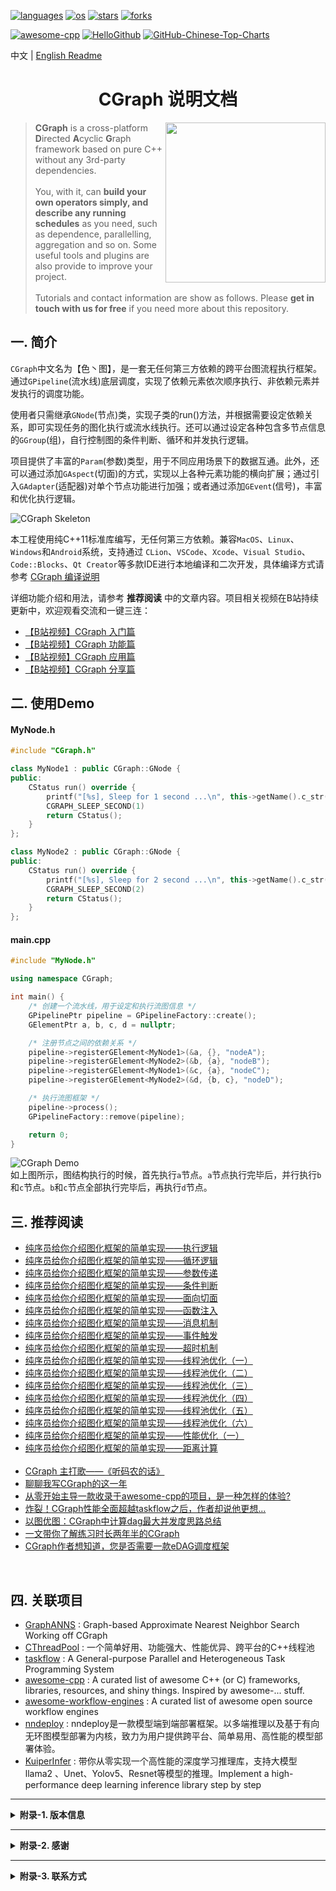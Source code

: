 <p align="left">
  <a href="https://github.com/ChunelFeng/CGraph"><img src="https://badgen.net/badge/langs/C++/cyan?list=1" alt="languages"></a>
  <a href="https://github.com/ChunelFeng/CGraph"><img src="https://badgen.net/badge/os/MacOS,Linux,Windows/cyan?list=1" alt="os"></a>
  <a href="https://github.com/ChunelFeng/CGraph/stargazers"><img src="https://badgen.net/github/stars/ChunelFeng/CGraph?color=cyan" alt="stars"></a>
  <a href="https://github.com/ChunelFeng/CGraph/network/members"><img src="https://badgen.net/github/forks/ChunelFeng/CGraph?color=cyan" alt="forks"></a>
</p>

[![awesome-cpp](https://badgen.net/badge/icon/awesome-cpp/purple?icon=awesome&label&color)](https://github.com/fffaraz/awesome-cpp)
[![HelloGithub](https://badgen.net/badge/icon/HelloGithub/purple?icon=awesome&label&color)](https://github.com/521xueweihan/HelloGitHub/blob/master/content/HelloGitHub70.md)
[![GitHub-Chinese-Top-Charts](https://badgen.net/badge/icon/GitHub-Chinese-Top-Charts/purple?icon=awesome&label&color)](https://github.com/GrowingGit/GitHub-Chinese-Top-Charts/blob/master/content/charts/overall/software/CPP.md)

中文 | [English Readme](README_en.md)

<h1 align="center">
  CGraph 说明文档
</h1>

<img align="right" src="https://github.com/ChunelFeng/CGraph/blob/main/doc/image/CGraph%20Author.jpg" width="256px">

><b>CGraph</b> is a cross-platform <b>D</b>irected <b>A</b>cyclic <b>G</b>raph framework based on pure C++ without any 3rd-party dependencies.</br></br>
>You, with it, can <b>build your own operators simply, and describe any running schedules</b> as you need, such as dependence, parallelling, aggregation and so on. Some useful tools and plugins are also provide to improve your project.</br></br>
>Tutorials and contact information are show as follows. Please <b>get in touch with us for free</b> if you need more about this repository.

## 一. 简介

`CGraph`中文名为【色丶图】，是一套无任何第三方依赖的跨平台图流程执行框架。通过`GPipeline`(流水线)底层调度，实现了依赖元素依次顺序执行、非依赖元素并发执行的调度功能。

使用者只需继承`GNode`(节点)类，实现子类的run()方法，并根据需要设定依赖关系，即可实现任务的图化执行或流水线执行。还可以通过设定各种包含多节点信息的`GGroup`(组)，自行控制图的条件判断、循环和并发执行逻辑。

项目提供了丰富的`Param`(参数)类型，用于不同应用场景下的数据互通。此外，还可以通过添加`GAspect`(切面)的方式，实现以上各种元素功能的横向扩展；通过引入`GAdapter`(适配器)对单个节点功能进行加强；或者通过添加`GEvent`(信号)，丰富和优化执行逻辑。

![CGraph Skeleton](https://github.com/ChunelFeng/CGraph/blob/main/doc/image/CGraph%20Skeleton.jpg)
<br>

本工程使用纯C++11标准库编写，无任何第三方依赖。兼容`MacOS`、`Linux`、`Windows`和`Android`系统，支持通过 `CLion`、`VSCode`、`Xcode`、`Visual Studio`、`Code::Blocks`、`Qt Creator`等多款IDE进行本地编译和二次开发，具体编译方式请参考 [CGraph 编译说明](https://github.com/ChunelFeng/CGraph/blob/main/COMPILE.md ) <br>

详细功能介绍和用法，请参考 **推荐阅读** 中的文章内容。项目相关视频在B站持续更新中，欢迎观看交流和一键三连：<br>
* [【B站视频】CGraph 入门篇](https://www.bilibili.com/video/BV1mk4y1v7XJ) <br>
* [【B站视频】CGraph 功能篇](https://www.bilibili.com/video/BV1CN411w7XB) <br>
* [【B站视频】CGraph 应用篇](https://www.bilibili.com/video/BV1B84y1D7Hs) <br>
* [【B站视频】CGraph 分享篇](https://www.bilibili.com/video/BV1dh4y1i78u) <br>


## 二. 使用Demo

#### MyNode.h
```cpp
#include "CGraph.h"

class MyNode1 : public CGraph::GNode {
public:
    CStatus run() override {
        printf("[%s], Sleep for 1 second ...\n", this->getName().c_str());
        CGRAPH_SLEEP_SECOND(1)
        return CStatus();
    }
};

class MyNode2 : public CGraph::GNode {
public:
    CStatus run() override {
        printf("[%s], Sleep for 2 second ...\n", this->getName().c_str());
        CGRAPH_SLEEP_SECOND(2)
        return CStatus();
    }
};
```

#### main.cpp
```cpp
#include "MyNode.h"

using namespace CGraph;

int main() {
    /* 创建一个流水线，用于设定和执行流图信息 */
    GPipelinePtr pipeline = GPipelineFactory::create();
    GElementPtr a, b, c, d = nullptr;

    /* 注册节点之间的依赖关系 */
    pipeline->registerGElement<MyNode1>(&a, {}, "nodeA");
    pipeline->registerGElement<MyNode2>(&b, {a}, "nodeB");
    pipeline->registerGElement<MyNode1>(&c, {a}, "nodeC");
    pipeline->registerGElement<MyNode2>(&d, {b, c}, "nodeD");

    /* 执行流图框架 */
    pipeline->process();
    GPipelineFactory::remove(pipeline);

    return 0;
}
```

![CGraph Demo](https://github.com/ChunelFeng/CGraph/blob/main/doc/image/CGraph%20Demo.jpg)
<br>
如上图所示，图结构执行的时候，首先执行`a`节点。`a`节点执行完毕后，并行执行`b`和`c`节点。`b`和`c`节点全部执行完毕后，再执行`d`节点。

## 三. 推荐阅读

* [纯序员给你介绍图化框架的简单实现——执行逻辑](http://www.chunel.cn/archives/cgraph-run-introduce)
* [纯序员给你介绍图化框架的简单实现——循环逻辑](http://www.chunel.cn/archives/cgraph-loop-introduce)
* [纯序员给你介绍图化框架的简单实现——参数传递](http://www.chunel.cn/archives/cgraph-param-introduce)
* [纯序员给你介绍图化框架的简单实现——条件判断](http://www.chunel.cn/archives/cgraph-condition-introduce)
* [纯序员给你介绍图化框架的简单实现——面向切面](http://www.chunel.cn/archives/cgraph-aspect-introduce)
* [纯序员给你介绍图化框架的简单实现——函数注入](http://www.chunel.cn/archives/cgraph-function-introduce)
* [纯序员给你介绍图化框架的简单实现——消息机制](http://www.chunel.cn/archives/cgraph-message-introduce)
* [纯序员给你介绍图化框架的简单实现——事件触发](http://www.chunel.cn/archives/cgraph-event-introduce)
* [纯序员给你介绍图化框架的简单实现——超时机制](http://www.chunel.cn/archives/cgraph-timeout-introduce)
* [纯序员给你介绍图化框架的简单实现——线程池优化（一）](http://www.chunel.cn/archives/cgraph-threadpool-1-introduce)
* [纯序员给你介绍图化框架的简单实现——线程池优化（二）](http://www.chunel.cn/archives/cgraph-threadpool-2-introduce)
* [纯序员给你介绍图化框架的简单实现——线程池优化（三）](http://www.chunel.cn/archives/cgraph-threadpool-3-introduce)
* [纯序员给你介绍图化框架的简单实现——线程池优化（四）](http://www.chunel.cn/archives/cgraph-threadpool-4-introduce)
* [纯序员给你介绍图化框架的简单实现——线程池优化（五）](http://www.chunel.cn/archives/cgraph-threadpool-5-introduce)
* [纯序员给你介绍图化框架的简单实现——线程池优化（六）](http://www.chunel.cn/archives/cgraph-threadpool-6-introduce)
* [纯序员给你介绍图化框架的简单实现——性能优化（一）](http://www.chunel.cn/archives/cgraph-performance-1)
* [纯序员给你介绍图化框架的简单实现——距离计算](http://www.chunel.cn/archives/cgraph-distance-introduce)
  <br><br>
* [CGraph 主打歌——《听码农的话》](http://www.chunel.cn/archives/listen-to-coder)
* [聊聊我写CGraph的这一年](http://www.chunel.cn/archives/cgraph-anniversary-introduce)
* [从零开始主导一款收录于awesome-cpp的项目，是一种怎样的体验?](http://www.chunel.cn/archives/cgraph-awesome-cpp)
* [炸裂！CGraph性能全面超越taskflow之后，作者却说他更想...](http://www.chunel.cn/archives/cgraph-compare-taskflow-v1)
* [以图优图：CGraph中计算dag最大并发度思路总结](http://www.chunel.cn/archives/cgraph-max-para-size)
* [一文带你了解练习时长两年半的CGraph](http://www.chunel.cn/archives/cgraph-kunanniversary-introduce)
* [CGraph作者想知道，您是否需要一款eDAG调度框架](http://www.chunel.cn/archives/cgraph-extended-dag)  
<br>

## 四. 关联项目

* [GraphANNS](https://github.com/whenever5225/GraphANNS) : Graph-based Approximate Nearest Neighbor Search Working off CGraph
* [CThreadPool](https://github.com/ChunelFeng/CThreadPool) : 一个简单好用、功能强大、性能优异、跨平台的C++线程池
* [taskflow](https://github.com/taskflow/taskflow) : A General-purpose Parallel and Heterogeneous Task Programming System
* [awesome-cpp](https://github.com/fffaraz/awesome-cpp) : A curated list of awesome C++ (or C) frameworks, libraries, resources, and shiny things. Inspired by awesome-... stuff.
* [awesome-workflow-engines](https://github.com/meirwah/awesome-workflow-engines) : A curated list of awesome open source workflow engines
* [nndeploy](https://github.com/DeployAI/nndeploy) : nndeploy是一款模型端到端部署框架。以多端推理以及基于有向无环图模型部署为内核，致力为用户提供跨平台、简单易用、高性能的模型部署体验。
* [KuiperInfer](https://github.com/zjhellofss/KuiperInfer) : 带你从零实现一个高性能的深度学习推理库，支持大模型 llama2 、Unet、Yolov5、Resnet等模型的推理。Implement a high-performance deep learning inference library step by step

------------
<details>
<summary><b>附录-1. 版本信息</b></summary>

[2021.05.04 - v1.0.0 - Chunel]
* 提供图化执行功能，支持非依赖节点并行计算

[2021.05.09 - v1.1.0 - Chunel]
* 优化图执行过程中的并发度

[2021.05.18 - v1.1.1 - Chunel]
* 添加节点`name`和`session`信息

[2021.05.23 - v1.2.0 - Chunel]
* 提供单节点循环执行功能

[2021.05.29 - v1.3.0 - Chunel]
* 提供`cluster`（簇）和`region`（区域）划分和循环执行功能
* 提供`tutorial`内容，包含多种使用样例

[2021.06.14 - v1.4.0 - Chunel]
* 提供`param`（参数）传递机制
* 提供`group`（组）功能，多节点模块统一继承自`group`模块
* 添加对Linux系统的的支持

[2021.06.20 - v1.4.1 - Chunel]
* 提供`condition`（条件）功能
* 添加对Windows系统的支持

[2021.06.24 - v1.5.0 - Chunel]
* 提供`pipeline`工厂创建方法
* 更新`tutorial`内容

[2021.07.07 - v1.5.1 - Chunel]
* 优化线程池功能。实现任务盗取机制

[2021.07.11 - v1.5.2 - Chunel]
* 优化线程池功能。实现线程数量自动调节机制

[2021.07.31 - v1.5.3 - Chunel]
* 优化线程池功能。实现任务批量获取功能，优化任务盗取机制

[2021.08.29 - v1.6.0 - Chunel]
* 提供多`pipeline`功能，优化底层逻辑
* 更新`tutorial`内容

[2021.09.19 - v1.6.1 - Chunel]
* 提供`Lru`算子、`Trie`算子和模板节点功能，优化底层逻辑
* 更新`tutorial`内容

[2021.09.29 - v1.7.0 - Chunel]
* 提供`aspect`(切面)功能，用于横向扩展`node`或`group`功能
* 更新`tutorial`内容

[2021.10.07 - v1.7.1 - Chunel]
* 优化`aspect`(切面)实现逻辑，提供切面参数功能，提供批量添加切面功能
* 更新`tutorial`内容

[2021.11.01 - v1.8.0 - Chunel]
* 提供`adapter`(适配器)功能，提供`singleton`适配器功能
* 优化`pipeline`执行逻辑
* 更新`tutorial`内容

[2021.12.18 - v1.8.1 - Chunel]
* 优化了返回值`CStatus`信息

[2022.01.02 - v1.8.2 - Chunel]
* 提供节点执行超时自动退出功能，提供`task group`(任务组)功能
* 提供线程池配置参数设置方法

[2022.01.23 - v1.8.3 - Chunel]
* 提供`function`适配器，实现函数式编程功能
* 提供线程优先级调度功能，提供线程绑定cpu执行功能
* 更新`tutorial`内容

[2022.01.31 - v1.8.4 - Chunel]
* 提供`node`(节点)异步执行的功能

[2022.02.03 - v1.8.5 - Chunel]
* 提供`daemon`(守护)功能，用于定时执行非流图中任务
* 更新`tutorial`内容

[2022.04.03 - v1.8.6 - Chunel]
* 提供`DistanceCalculator`算子，用于实现任意数据类型、任意距离类型的计算
* 更新`tutorial`内容

[2022.04.05 - v2.0.0 - Chunel]
* 提供`domain`(领域)功能，提供`Ann`领域抽象模型，开始支持个别专业方向
* 提供hold执行机制
* 更新`tutorial`内容

[2022.05.01 - v2.0.1 - Chunel]
* 优化`pipeline`注册机制，支持init方法自定义顺序执行
* 提供一键编译脚本

[2022.05.29 - v2.1.0 - Chunel]
* 提供`element`参数写入方法
* 提供针对C++14版本的支持
* 更新`tutorial`内容

[2022.10.03 - v2.1.1 - Chunel]
* 提供线程池中的任务优先级机制
* 优化`group`执行逻辑

[2022.11.03 - v2.2.0 - Chunel]
* 提供`message`(消息)功能，主要用于完成不同`pipeline`之间的数据传递
* 更新`tutorial`内容

[2022.12.24 - v2.2.1 - Chunel]
* 提供`TemplateNode`(模板节点)功能，用于优化参数传参方式
* 更新`tutorial`内容

[2022.12.25 - v2.2.2 - [yeshenyong](https://github.com/yeshenyong)]
* 优化图执行逻辑

[2022.12.30 - v2.2.3 - Chunel]
* 提供`message`发布订阅功能
* 提供执行引擎切换功能

[2023.01.21 - v2.3.0 - Chunel]
* 提供`event`(事件)功能
* 提供`CGraph Intro.xmind`文件，通过脑图的方式，介绍了CGraph的整体逻辑

[2023.01.25 - v2.3.1 - Chunel]
* 提供针对C++11版本的支持。感谢 [MirrorYuChen](https://github.com/MirrorYuChen) 提供相关解决方案

[2023.02.10 - v2.3.2 - Chunel]
* 优化调度策略，提供调度参数配置接口
* 提供英文版本readme.md

[2023.02.12 - v2.3.3 - [yeshenyong](https://github.com/yeshenyong), Chunel]
* 提供graphviz可视化图展示功能
* 提供参数链路追踪功能

[2023.02.22 - v2.3.4 - Chunel]
* 优化Windows系统下调度机制
* 优化`param`机制和`event`(事件)机制

[2023.03.25 - v2.4.0 - [woodx](https://github.com/woodx9), Chunel]
* 提供可运行的docker环境，和构建docker环境的dockerfile文件
* 提供`pipeline`调度资源管控机制
* 优化调度性能

[2023.05.05 - v2.4.1 - Chunel]
* 提供线程绑定执行功能
* 提供`pipeline`最大并发度获取方法。感谢 [Hanano-Yuuki](https://github.com/Hanano-Yuuki) 提供相关解决方案
* 提供`pipeline`异步执行功能和执行时退出功能

[2023.06.17 - v2.4.2 - Chunel]
* 提供`MultiCondition`(多条件)功能
* 提供`pipeline`暂停执行和恢复执行功能

[2023.07.12 - v2.4.3 - Chunel]
* 优化`CStatus`功能，添加了异常定位信息

[2023.09.05 - v2.5.0 - Chunel]
* 提供perf功能，用于做`pipeline`的性能分析
* 提供`element`的超时机制
* 提供`some`(部分)功能，优化`pipeline`的异步执行方式

[2023.09.15 - v2.5.1 - Chunel]
* 提供`fence`(栅栏)功能
* 提供`coordinator`(协调)功能

[2023.11.06 - v2.5.2 - Chunel]
* 优化`message`(消息)功能，可以设定写入阻塞时的处理方式，减少内存copy次数
* 添加`example`相关内容，针对不同行业，提供一些简单实现
* 优化调度性能

[2023.11.15 - v2.5.3 - Chunel]
* 提供`proto`定义文件
* 添加`mutable`(异变)功能，提供依赖关系注册语法糖

[2024.01.05 - v2.5.4 - Chunel]
* 提供`test`内容，包含性能和功能方面的测试用例
* 优化`event`(事件)机制，支持异步等待功能

[2024.01.24 - v2.6.0 - Chunel]
* 提供`pipeline`的拓扑执行的方式
* 提供判定`element`之间是否有依赖关系的方法

</details>

------------
<details>
<summary><b>附录-2. 感谢</b></summary>

* 感谢 [Doocs 微信公众号](https://mp.weixin.qq.com/mp/appmsgalbum?__biz=MzIxNjA5ODQ0OQ==&action=getalbum&album_id=1989460124624551937&scene=173&from_msgid=2654703194&from_itemidx=1&count=3&nolastread=1#wechat_redirect) 刊登相关介绍文档，欢迎加入 [Doocs 开源社区](https://github.com/doocs)

* 感谢《HelloGithub》期刊介绍和推荐：[HelloGithub 第70期](https://github.com/521xueweihan/HelloGitHub/blob/master/content/HelloGitHub70.md)

<p align="center"><img src="https://github.com/ChunelFeng/CGraph/blob/main/doc/image/HelloGithub%20Logo.gif"/></p>

* 感谢《Github中文排行榜》介绍和推荐：[Github中文排行榜 总榜-C++分类](https://github.com/GrowingGit/GitHub-Chinese-Top-Charts/blob/master/content/charts/overall/software/CPP.md)

<p align="center"><img src="https://github.com/ChunelFeng/CGraph/blob/main/doc/image/GrowingGit%20Logo.png"/></p>

* Thanks to the recommendation from [awesome-cpp](https://github.com/fffaraz/awesome-cpp), we all know, it is the most authoritative recommendation list for cpp project in the world
* Thanks to the recommendation from `Taskflow Group`: [awesome-parallel-computing](https://github.com/taskflow/awesome-parallel-computing), and we always treat [taskflow](https://github.com/taskflow/taskflow) as a role model
* Thanks to the recommendation from [awesome-workflow-engines](https://github.com/meirwah/awesome-workflow-engines)
* 感谢各位开发者 [CONTRIBUTORS](https://github.com/ChunelFeng/CGraph/blob/main/CONTRIBUTORS.md) 为项目做出的贡献
* 感谢所有为`CGraph`项目提出的意见和建议的朋友，在此不一一提及。随时欢迎大家加入，一起共建

</details>

------------
<details>
<summary><b>附录-3. 联系方式</b></summary>

* 微信： ChunelFeng (欢迎扫描上方二维码，添加作者为好友。请简单备注个人信息^_^)
* 邮箱： chunel@foxmail.com
* 源码： https://github.com/ChunelFeng/CGraph
* 论坛： www.chunel.cn

</details>
